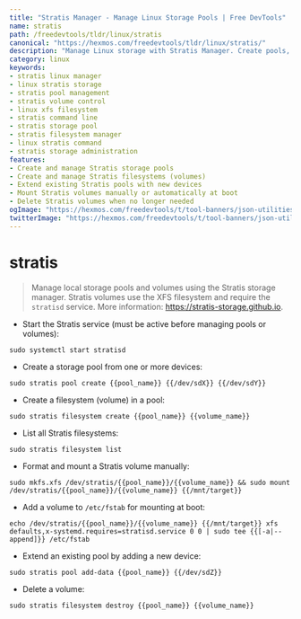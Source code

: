 ```yaml
---
title: "Stratis Manager - Manage Linux Storage Pools | Free DevTools"
name: stratis
path: /freedevtools/tldr/linux/stratis
canonical: "https://hexmos.com/freedevtools/tldr/linux/stratis/"
description: "Manage Linux storage with Stratis Manager. Create pools, volumes, and filesystems effortlessly using command line. Free online tool, no registration required."
category: linux
keywords:
- stratis linux manager
- linux stratis storage
- stratis pool management
- stratis volume control
- linux xfs filesystem
- stratis command line
- stratis storage pool
- stratis filesystem manager
- linux stratis command
- stratis storage administration
features:
- Create and manage Stratis storage pools
- Create and manage Stratis filesystems (volumes)
- Extend existing Stratis pools with new devices
- Mount Stratis volumes manually or automatically at boot
- Delete Stratis volumes when no longer needed
ogImage: "https://hexmos.com/freedevtools/t/tool-banners/json-utilities-banner.png"
twitterImage: "https://hexmos.com/freedevtools/t/tool-banners/json-utilities-banner.png"
---
```


# stratis

> Manage local storage pools and volumes using the Stratis storage manager.
> Stratis volumes use the XFS filesystem and require the `stratisd` service.
> More information: <https://stratis-storage.github.io>.

- Start the Stratis service (must be active before managing pools or volumes):

`sudo systemctl start stratisd`

- Create a storage pool from one or more devices:

`sudo stratis pool create {{pool_name}} {{/dev/sdX}} {{/dev/sdY}}`

- Create a filesystem (volume) in a pool:

`sudo stratis filesystem create {{pool_name}} {{volume_name}}`

- List all Stratis filesystems:

`sudo stratis filesystem list`

- Format and mount a Stratis volume manually:

`sudo mkfs.xfs /dev/stratis/{{pool_name}}/{{volume_name}} && sudo mount /dev/stratis/{{pool_name}}/{{volume_name}} {{/mnt/target}}`

- Add a volume to `/etc/fstab` for mounting at boot:

`echo /dev/stratis/{{pool_name}}/{{volume_name}} {{/mnt/target}} xfs defaults,x-systemd.requires=stratisd.service 0 0 | sudo tee {{[-a|--append]}} /etc/fstab`

- Extend an existing pool by adding a new device:

`sudo stratis pool add-data {{pool_name}} {{/dev/sdZ}}`

- Delete a volume:

`sudo stratis filesystem destroy {{pool_name}} {{volume_name}}`
